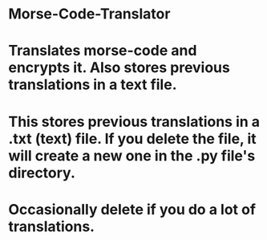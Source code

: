 # Morse-Code-Translator
# Translates morse-code and encrypts it. Also stores previous translations in a text file.

# This stores previous translations in a .txt (text) file. If you delete the file, it will create a new one in the .py file's directory.
# Occasionally delete if you do a lot of translations.
